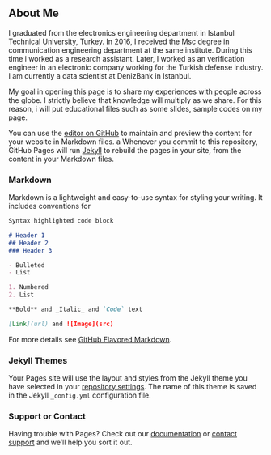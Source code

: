 ## About Me

I graduated from the electronics engineering department in Istanbul Technical University, Turkey. In 2016, I received the Msc degree in communication engineering department at the same institute. During this time i worked as a research assistant. Later, I worked as an verification engineer in an electronic company working for the Turkish defense industry. I am currently a data scientist at DenizBank in Istanbul.

My goal in opening this page is to share my experiences with people across the globe. I strictly believe that knowledge will multiply as we share.
For this reason, i will put educational files such as some slides, sample codes on my page.


You can use the [editor on GitHub](https://github.com/onderbektas/onderbektas.github.io/edit/master/index.md) to maintain and preview the content for your website in Markdown files.
a
Whenever you commit to this repository, GitHub Pages will run [Jekyll](https://jekyllrb.com/) to rebuild the pages in your site, from the content in your Markdown files.

### Markdown

Markdown is a lightweight and easy-to-use syntax for styling your writing. It includes conventions for

```markdown
Syntax highlighted code block

# Header 1
## Header 2
### Header 3

- Bulleted
- List

1. Numbered
2. List

**Bold** and _Italic_ and `Code` text

[Link](url) and ![Image](src)
```

For more details see [GitHub Flavored Markdown](https://guides.github.com/features/mastering-markdown/).

### Jekyll Themes

Your Pages site will use the layout and styles from the Jekyll theme you have selected in your [repository settings](https://github.com/onderbektas/onderbektas.github.io/settings). The name of this theme is saved in the Jekyll `_config.yml` configuration file.

### Support or Contact

Having trouble with Pages? Check out our [documentation](https://help.github.com/categories/github-pages-basics/) or [contact support](https://github.com/contact) and we’ll help you sort it out.
